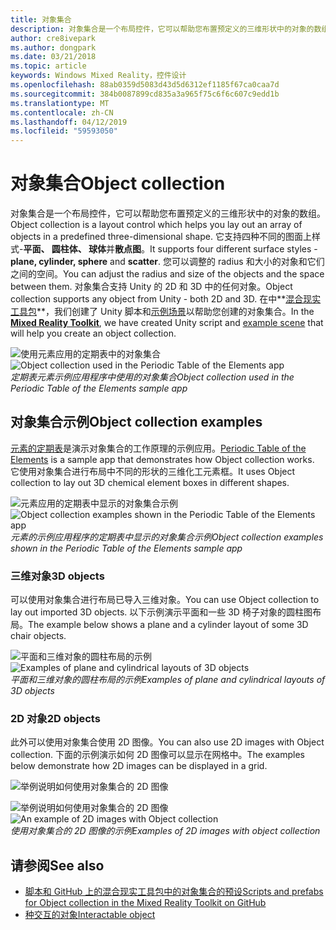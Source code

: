 ```yaml
---
title: 对象集合
description: 对象集合是一个布局控件，它可以帮助您布置预定义的三维形状中的对象的数组。
author: cre8ivepark
ms.author: dongpark
ms.date: 03/21/2018
ms.topic: article
keywords: Windows Mixed Reality，控件设计
ms.openlocfilehash: 88ab0359d5083d43d5d6312ef1185f67ca0caa7d
ms.sourcegitcommit: 384b0087899cd835a3a965f75c6f6c607c9edd1b
ms.translationtype: MT
ms.contentlocale: zh-CN
ms.lasthandoff: 04/12/2019
ms.locfileid: "59593050"
---
```

# <a name="object-collection"></a><span data-ttu-id="b3b2d-104">对象集合</span><span class="sxs-lookup"><span data-stu-id="b3b2d-104">Object collection</span></span>

<span data-ttu-id="b3b2d-105">对象集合是一个布局控件，它可以帮助您布置预定义的三维形状中的对象的数组。</span><span class="sxs-lookup"><span data-stu-id="b3b2d-105">Object collection is a layout control which helps you lay out an array of objects in a predefined three-dimensional shape.</span></span> <span data-ttu-id="b3b2d-106">它支持四种不同的图面上样式-**平面、 圆柱体、 球体**并**散点图**。</span><span class="sxs-lookup"><span data-stu-id="b3b2d-106">It supports four different surface styles - **plane, cylinder, sphere** and **scatter**.</span></span> <span data-ttu-id="b3b2d-107">您可以调整的 radius 和大小的对象和它们之间的空间。</span><span class="sxs-lookup"><span data-stu-id="b3b2d-107">You can adjust the radius and size of the objects and the space between them.</span></span> <span data-ttu-id="b3b2d-108">对象集合支持 Unity 的 2D 和 3D 中的任何对象。</span><span class="sxs-lookup"><span data-stu-id="b3b2d-108">Object collection supports any object from Unity - both 2D and 3D.</span></span> <span data-ttu-id="b3b2d-109">在中**[混合现实工具包](https://github.com/Microsoft/MixedRealityToolkit-Unity/blob/htk_release/Assets/HoloToolkit-Examples/UX/Readme/README_ObjectCollection.md)**，我们创建了 Unity 脚本和[示例场景](https://github.com/Microsoft/MixedRealityToolkit-Unity/blob/htk_release/Assets/HoloToolkit-Examples/UX/Scenes/ObjectCollectionExample.unity)以帮助您创建的对象集合。</span><span class="sxs-lookup"><span data-stu-id="b3b2d-109">In the **[Mixed Reality Toolkit](https://github.com/Microsoft/MixedRealityToolkit-Unity/blob/htk_release/Assets/HoloToolkit-Examples/UX/Readme/README_ObjectCollection.md)**, we have created Unity script and [example scene](https://github.com/Microsoft/MixedRealityToolkit-Unity/blob/htk_release/Assets/HoloToolkit-Examples/UX/Scenes/ObjectCollectionExample.unity) that will help you create an object collection.</span></span>

<span data-ttu-id="b3b2d-110">![使用元素应用的定期表中的对象集合](images/640px-objectcollection-hero-640px.jpg)</span><span class="sxs-lookup"><span data-stu-id="b3b2d-110">![Object collection used in the Periodic Table of the Elements app](images/640px-objectcollection-hero-640px.jpg)</span></span><br>
<span data-ttu-id="b3b2d-111">*定期表元素示例应用程序中使用的对象集合*</span><span class="sxs-lookup"><span data-stu-id="b3b2d-111">*Object collection used in the Periodic Table of the Elements sample app*</span></span>

## <a name="object-collection-examples"></a><span data-ttu-id="b3b2d-112">对象集合示例</span><span class="sxs-lookup"><span data-stu-id="b3b2d-112">Object collection examples</span></span>

<span data-ttu-id="b3b2d-113">[元素的定期表](periodic-table-of-the-elements.md)是演示对象集合的工作原理的示例应用。</span><span class="sxs-lookup"><span data-stu-id="b3b2d-113">[Periodic Table of the Elements](periodic-table-of-the-elements.md) is a sample app that demonstrates how Object collection works.</span></span> <span data-ttu-id="b3b2d-114">它使用对象集合进行布局中不同的形状的三维化工元素框。</span><span class="sxs-lookup"><span data-stu-id="b3b2d-114">It uses Object collection to lay out 3D chemical element boxes in different shapes.</span></span>

<span data-ttu-id="b3b2d-115">![元素应用的定期表中显示的对象集合示例](images/periodictable-collections-1000px.jpg)</span><span class="sxs-lookup"><span data-stu-id="b3b2d-115">![Object collection examples shown in the Periodic Table of the Elements app](images/periodictable-collections-1000px.jpg)</span></span><br>
<span data-ttu-id="b3b2d-116">*元素的示例应用程序的定期表中显示的对象集合示例*</span><span class="sxs-lookup"><span data-stu-id="b3b2d-116">*Object collection examples shown in the Periodic Table of the Elements sample app*</span></span>

### <a name="3d-objects"></a><span data-ttu-id="b3b2d-117">三维对象</span><span class="sxs-lookup"><span data-stu-id="b3b2d-117">3D objects</span></span>

<span data-ttu-id="b3b2d-118">可以使用对象集合进行布局已导入三维对象。</span><span class="sxs-lookup"><span data-stu-id="b3b2d-118">You can use Object collection to lay out imported 3D objects.</span></span> <span data-ttu-id="b3b2d-119">以下示例演示平面和一些 3D 椅子对象的圆柱图布局。</span><span class="sxs-lookup"><span data-stu-id="b3b2d-119">The example below shows a plane and a cylinder layout of some 3D chair objects.</span></span>

<span data-ttu-id="b3b2d-120">![平面和三维对象的圆柱布局的示例](images/objectcollection-3dobjects-1000px.jpg)</span><span class="sxs-lookup"><span data-stu-id="b3b2d-120">![Examples of plane and cylindrical layouts of 3D objects](images/objectcollection-3dobjects-1000px.jpg)</span></span><br>
<span data-ttu-id="b3b2d-121">*平面和三维对象的圆柱布局的示例*</span><span class="sxs-lookup"><span data-stu-id="b3b2d-121">*Examples of plane and cylindrical layouts of 3D objects*</span></span>

### <a name="2d-objects"></a><span data-ttu-id="b3b2d-122">2D 对象</span><span class="sxs-lookup"><span data-stu-id="b3b2d-122">2D objects</span></span>

<span data-ttu-id="b3b2d-123">此外可以使用对象集合使用 2D 图像。</span><span class="sxs-lookup"><span data-stu-id="b3b2d-123">You can also use 2D images with Object collection.</span></span> <span data-ttu-id="b3b2d-124">下面的示例演示如何 2D 图像可以显示在网格中。</span><span class="sxs-lookup"><span data-stu-id="b3b2d-124">The examples below demonstrate how 2D images can be displayed in a grid.</span></span>

![举例说明如何使用对象集合的 2D 图像](images/640px-layout-3dobjects-3.jpg)

<span data-ttu-id="b3b2d-126">![举例说明如何使用对象集合的 2D 图像](images/640px-layout-2dimages.jpg)</span><span class="sxs-lookup"><span data-stu-id="b3b2d-126">![An example of 2D images with Object collection](images/640px-layout-2dimages.jpg)</span></span><br>
<span data-ttu-id="b3b2d-127">*使用对象集合的 2D 图像的示例*</span><span class="sxs-lookup"><span data-stu-id="b3b2d-127">*Examples of 2D images with object collection*</span></span>

## <a name="see-also"></a><span data-ttu-id="b3b2d-128">请参阅</span><span class="sxs-lookup"><span data-stu-id="b3b2d-128">See also</span></span>
* [<span data-ttu-id="b3b2d-129">脚本和 GitHub 上的混合现实工具包中的对象集合的预设</span><span class="sxs-lookup"><span data-stu-id="b3b2d-129">Scripts and prefabs for Object collection in the Mixed Reality Toolkit on GitHub</span></span>](https://github.com/Microsoft/MixedRealityToolkit-Unity/tree/htk_release/Assets/HoloToolkit-Examples/UX)
* [<span data-ttu-id="b3b2d-130">种交互的对象</span><span class="sxs-lookup"><span data-stu-id="b3b2d-130">Interactable object</span></span>](interactable-object.md)
